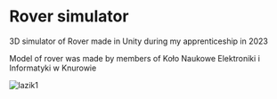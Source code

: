 # Rover simulator
 3D simulator of Rover made in Unity during my apprenticeship in 2023

Model of rover was made by members of Koło Naukowe Elektroniki i Informatyki w Knurowie

![lazik1](https://github.com/DawidBogusz205/Rover-simulator/assets/96084041/b0912872-9d2b-4b6c-9cfc-a1a64f1e86d0)
